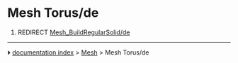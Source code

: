 # Mesh Torus/de
1.  REDIRECT [Mesh_BuildRegularSolid/de](Mesh_BuildRegularSolid/de.md)



---
⏵ [documentation index](../README.md) > [Mesh](Mesh_Workbench.md) > Mesh Torus/de
